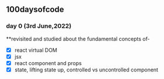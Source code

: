 ## 100daysofcode

### day 0 (3rd June,2022)

**revisited and studied about the fundamental concepts of-
- [x] react virtual DOM
- [x] jsx
- [x] react component and props
- [x] state, lifting state up, controlled vs uncontrolled component 
